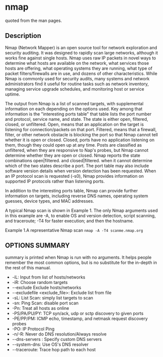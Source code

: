 # nmap
quoted from the man pages.
## Description
Nmap (Network Mapper) is an open source tool for network exploration and security auditing. It was designed to rapidly scan large networks, although it works fine against single hosts. Nmap uses raw IP packets in novel ways to determine what hosts are available on the network, what services those hosts are offering, what operating systems they are running, what type of packet filters/firewalls are in use, and dozens of other characteristics. While Nmap is commonly used for security audits, many systems and network administrators find it useful for routine tasks such as network inventory, managing service upgrade schedules, and monitoring host or service uptime.

The output from Nmap is a list of scanned targets, with supplemental information on each depending on the options used. Key among that information is the "interesting ports table" that table lists the port number and protocol, service name, and state. The state is either open, filtered, closed, or unfiltered. Open, means that an application on the target is listening for connection/packets on that port. Filtered, means that a firewall, filter, or other network obstacle is blocking the port so that Nmap cannot tell whether it is open or closed. Closed, ports have no application listening on them, though they could open up at any time. Posts are classified as unfiltered, when they are responsive to Nap's probes, but Nmap cannot determine whether they are open or closed. Nmap reports the state combinations open|filtered. and closed|filtered. when it cannot determine which of the two states describe a port. The port table may also include software version details when version detection has been requested. When an IP protocol scan is requested (-s0), Nmap provides information on supported IP protocols rather than listening ports.

In addition to the interesting ports table, Nmap can provide further information on targets, including reverse DNS names, operating system guesses, device types, and MAC addresses.

A typical Nmap scan is shown in Example 1. The only Nmap arguments used in this example are -A, to enable OS and version detection, script scanning, and traceroute; -T4 for faster execution; and then the hostname.

Example 1.A representative Nmap scan
`nmap -A -T4 scanme.nmap.org`

## OPTIONS SUMMARY
summary is printed when Nmap is run with no arguments. It helps people remember the most common options, but is no substitute for the in-depth in the rest of this manual.  

- -iL: Input from list of hosts/networks
- -iR: Choose random targets
- --exclude <host> Exclude hosts/networks
- --excludefile <exclude_file>: Exclude list  from file
- -sL: List Scan: simply list targets to scan
- -sn: Ping Scan: disable port scan
- -Pn: Treat all hosts as online
- -PS/PA/PU/PY<portlist>: TCP syn/ack, udp or sctp discovery to given ports
- -PE/PP/PM: ICMP echo, timestamp, and netmask request discovery probes
- -PO<protocollist>: IP Protocol Ping
- -n/-R: Never do DNS resolution/Always resolve
- --dns-servers <server>: Specify custom DNS servers
- --system-dns: Use OS's DNS resolver
- --traceroute: Trace hop path to each host
<!--stackedit_data:
eyJoaXN0b3J5IjpbMTI3OTE1NTE3NywtMjMzNzY4NzUxLC0xNz
E4MDc0MDE5LC04MjQwODQ1ODYsMTczNjQ2OTk4NiwtMTI0OTc0
NzgyNyw0Njc2NjM3NjYsLTEzNzc1NTgyMjgsMTc5MzYxODQ0OC
wtMjA4ODc0NjYxMl19
-->